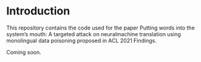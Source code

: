 # Introduction
This repository contains the code used for the paper Putting words into the system’s mouth: A targeted attack on neuralmachine translation using monolingual data poisoning proposed in ACL 2021 Findings.

Coming soon.
